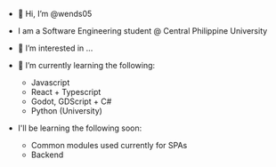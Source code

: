 - 👋 Hi, I’m @wends05

- I am a Software Engineering student @ Central Philippine University

- 👀 I’m interested in ...
- 🌱 I’m currently learning the following:
  - Javascript
  - React + Typescript
  - Godot, GDScript + C#
  - Python (University)

- I'll be learning the following soon:
  - Common modules used currently for SPAs
  - Backend

<!---
wends05/wends05 is a ✨ special ✨ repository because its `README.md` (this file) appears on your GitHub profile.
You can click the Preview link to take a look at your changes.
--->
